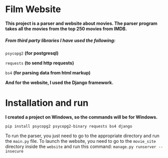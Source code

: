 # Film Website

**This project is a parser and website about movies. The parser program takes all the movies from the top 250 movies from IMDB.**
##### From third party libraries I have used the following:
```psycopg2``` **(for postgresql)**

```requests``` **(to send http requests)**

```bs4```      **(for parsing data from html markup)**

**And for the website, I used the Django framework.**

# Installation and run

**I created a project on Windows, so the commands will be for Windows.**

```pip install psycopg2 psycopg2-binary requests bs4 django```

To run the parser, you just need to go to the appropriate directory and run the ```main.py``` file.
To launch the website, you need to go to the ```movie_site``` directory inside the ```website``` and run this command:
```manage.py runserver --insecure```
